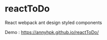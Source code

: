 # reactToDo

React
webpack
ant design
styled components

Demo : https://annyhpk.github.io/reactToDo/
